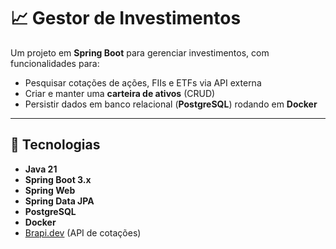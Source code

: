 # 📈 Gestor de Investimentos

Um projeto em **Spring Boot** para gerenciar investimentos, com funcionalidades para:
- Pesquisar cotações de ações, FIIs e ETFs via API externa
- Criar e manter uma **carteira de ativos** (CRUD)
- Persistir dados em banco relacional (**PostgreSQL**) rodando em **Docker**

---

## 🚀 Tecnologias

- **Java 21**
- **Spring Boot 3.x**
- **Spring Web**
- **Spring Data JPA**
- **PostgreSQL**
- **Docker**
- [Brapi.dev](https://brapi.dev/) (API de cotações)
